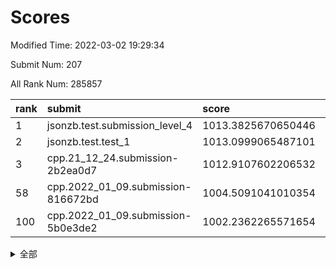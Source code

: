 # Scores

Modified Time: 2022-03-02 19:29:34

Submit Num: 207

All Rank Num: 285857

| rank |               submit               |       score        |       sigma        | pk_num |
| :--- | :--------------------------------- | :----------------- | :----------------- | :----- |
| 1    | jsonzb.test.submission_level_4     | 1013.3825670650446 | 0.8167647758859681 | 5524   |
| 2    | jsonzb.test.test_1                 | 1013.0999065487101 | 0.8199190719676547 | 5519   |
| 3    | cpp.21_12_24.submission-2b2ea0d7   | 1012.9107602206532 | 0.7727749248735437 | 5522   |
| 58   | cpp.2022_01_09.submission-816672bd | 1004.5091041010354 | 0.7217251908737401 | 5524   |
| 100  | cpp.2022_01_09.submission-5b0e3de2 | 1002.2362265571654 | 0.7074711966681986 | 5528   |


<details>
<summary>全部</summary>

| rank |                 submit                 |       score        |       sigma        | pk_num |
| :--- | :------------------------------------- | :----------------- | :----------------- | :----- |
| 1    | jsonzb.test.submission_level_4         | 1013.3825670650446 | 0.8167647758859681 | 5524   |
| 2    | jsonzb.test.test_1                     | 1013.0999065487101 | 0.8199190719676547 | 5519   |
| 3    | cpp.21_12_24.submission-2b2ea0d7       | 1012.9107602206532 | 0.7727749248735437 | 5522   |
| 4    | gobigger.level_3.submission_level_3_1  | 1011.5768609847587 | 0.7851564887238447 | 5525   |
| 5    | gobigger.level_3.submission_level_3_7  | 1011.4618041625598 | 0.78234143544192   | 5524   |
| 6    | gobigger.level_3.submission_level_3_20 | 1011.3593401484865 | 0.7888121997008625 | 5520   |
| 7    | gobigger.level_3.submission_level_3_42 | 1011.2529586684461 | 0.7547516755473556 | 5526   |
| 8    | gobigger.level_3.submission_level_3_19 | 1011.0041756382757 | 0.7676279060729728 | 5522   |
| 9    | gobigger.level_3.submission_level_3_45 | 1010.9232578744889 | 0.777514214304793  | 5522   |
| 10   | gobigger.level_3.submission_level_3_8  | 1010.9100704248872 | 0.8051564590042656 | 5528   |
| 11   | gobigger.level_3.submission_level_3_12 | 1010.7923901171627 | 0.7765108681358188 | 5523   |
| 12   | gobigger.level_3.submission_level_3_15 | 1010.7900365705465 | 0.7517070476618379 | 5522   |
| 13   | gobigger.level_3.submission_level_3_28 | 1010.7172431020648 | 0.7722857166261428 | 5519   |
| 14   | gobigger.level_3.submission_level_3_44 | 1010.6951619343786 | 0.7596081930138605 | 5525   |
| 15   | gobigger.level_3.submission_level_3_25 | 1010.6600289094592 | 0.779798507223045  | 5522   |
| 16   | gobigger.level_3.submission_level_3_35 | 1010.5864990863676 | 0.7724030022844404 | 5530   |
| 17   | gobigger.level_3.submission_level_3_14 | 1010.5708809871946 | 0.7511298509402572 | 5522   |
| 18   | gobigger.level_3.submission_level_3_5  | 1010.5556055954089 | 0.78143672970065   | 5524   |
| 19   | gobigger.level_3.submission_level_3_34 | 1010.4696079710567 | 0.7700747177886863 | 5526   |
| 20   | gobigger.level_3.submission_level_3_48 | 1010.4637141759422 | 0.7698494146002328 | 5520   |
| 21   | gobigger.level_3.submission_level_3_9  | 1010.4543435738659 | 0.7859091872819048 | 5524   |
| 22   | gobigger.level_3.submission_level_3_38 | 1010.4526573078032 | 0.7566839296973344 | 5522   |
| 23   | gobigger.level_3.submission_level_3_49 | 1010.3749922749857 | 0.7628184415073906 | 5529   |
| 24   | gobigger.level_3.submission_level_3_0  | 1010.3604343522771 | 0.7419024844179068 | 5519   |
| 25   | gobigger.level_3.submission_level_3_33 | 1010.351897203225  | 0.7417816335029946 | 5521   |
| 26   | gobigger.level_3.submission_level_3_11 | 1010.2103847280397 | 0.7581974463375436 | 5524   |
| 27   | gobigger.level_3.submission_level_3_27 | 1010.1788437068536 | 0.7708541445115792 | 5524   |
| 28   | gobigger.level_3.submission_level_3_26 | 1010.1685118852796 | 0.7548584447723664 | 5527   |
| 29   | gobigger.level_3.submission_level_3_24 | 1010.1552852343625 | 0.7560201170768008 | 5523   |
| 30   | gobigger.level_3.submission_level_3_16 | 1010.1170264780422 | 0.7400571655346391 | 5522   |
| 31   | gobigger.level_3.submission_level_3_30 | 1010.0965760613406 | 0.755984973403016  | 5520   |
| 32   | gobigger.level_3.submission_level_3_10 | 1010.0890558606494 | 0.7636245908026887 | 5526   |
| 33   | gobigger.level_3.submission_level_3_32 | 1010.0842970876057 | 0.7483139829698874 | 5521   |
| 34   | gobigger.level_3.submission_level_3_47 | 1010.0731972360481 | 0.7416546222808156 | 5521   |
| 35   | gobigger.level_3.submission_level_3_40 | 1009.9862032422868 | 0.7730324066420848 | 5527   |
| 36   | gobigger.level_3.submission_level_3_13 | 1009.8600590691804 | 0.7602645861427612 | 5530   |
| 37   | gobigger.level_3.submission_level_3_31 | 1009.8233254930922 | 0.7628370190305521 | 5523   |
| 38   | gobigger.level_3.submission_level_3_39 | 1009.8227619154894 | 0.7552641403797931 | 5526   |
| 39   | gobigger.level_3.submission_level_3_22 | 1009.695110051659  | 0.7624115081914397 | 5524   |
| 40   | gobigger.level_3.submission_level_3_23 | 1009.5810688277387 | 0.7626135709221977 | 5523   |
| 41   | gobigger.level_3.submission_level_3_2  | 1009.5791371526444 | 0.7450985749619577 | 5526   |
| 42   | gobigger.level_3.submission_level_3_37 | 1009.4225778769724 | 0.7405876004555569 | 5522   |
| 43   | gobigger.level_3.submission_level_3_6  | 1009.3689091752515 | 0.7433009572880385 | 5518   |
| 44   | gobigger.level_3.submission_level_3_29 | 1009.2785218324643 | 0.7461253489207795 | 5516   |
| 45   | gobigger.level_3.submission_level_3_41 | 1009.2577914327886 | 0.7441622877039259 | 5522   |
| 46   | gobigger.level_3.submission_level_3_3  | 1009.2491778838613 | 0.7393222848540748 | 5523   |
| 47   | gobigger.level_3.submission_level_3_4  | 1009.2356337041455 | 0.7525737636557526 | 5523   |
| 48   | gobigger.level_3.submission_level_3_17 | 1009.2063430183698 | 0.741483962848351  | 5524   |
| 49   | gobigger.level_3.submission_level_3_43 | 1009.0595897808637 | 0.7357566579184985 | 5527   |
| 50   | gobigger.level_3.submission_level_3_36 | 1008.9387448046562 | 0.7650807268172451 | 5521   |
| 51   | gobigger.level_3.submission_level_3_21 | 1008.6613493717491 | 0.7523253123288657 | 5528   |
| 52   | gobigger.level_3.submission_level_3_46 | 1008.2164917973321 | 0.748174417287718  | 5527   |
| 53   | gobigger.level_3.submission_level_3_18 | 1007.9253429424396 | 0.7621772311348222 | 5520   |
| 54   | gobigger.level_1.submission_level_1_33 | 1004.9982370493835 | 0.7160688623904292 | 5526   |
| 55   | gobigger.level_1.submission_level_1_31 | 1004.9902564640499 | 0.7259612015317932 | 5523   |
| 56   | gobigger.level_1.submission_level_1_4  | 1004.9582472485822 | 0.7173227248752074 | 5525   |
| 57   | gobigger.level_1.submission_level_1_38 | 1004.7767188230322 | 0.7224809112847778 | 5522   |
| 58   | cpp.2022_01_09.submission-816672bd     | 1004.5091041010354 | 0.7217251908737401 | 5524   |
| 59   | gobigger.level_1.submission_level_1_26 | 1004.3746631651303 | 0.7203933372081963 | 5520   |
| 60   | gobigger.level_1.submission_level_1_47 | 1004.2862132548753 | 0.7099140433371516 | 5523   |
| 61   | gobigger.level_1.submission_level_1_43 | 1004.2628027255381 | 0.7249552665550433 | 5523   |
| 62   | gobigger.level_1.submission_level_1_16 | 1004.2040972325354 | 0.7213409140860458 | 5522   |
| 63   | gobigger.level_1.submission_level_1_14 | 1004.1329802100055 | 0.7273437716621198 | 5524   |
| 64   | gobigger.level_1.submission_level_1_39 | 1004.1297884956354 | 0.7160634839346837 | 5524   |
| 65   | gobigger.level_1.submission_level_1_24 | 1004.0369172149733 | 0.720691901842645  | 5525   |
| 66   | gobigger.level_1.submission_level_1_2  | 1004.0252048988314 | 0.7191543235774935 | 5525   |
| 67   | gobigger.level_1.submission_level_1_32 | 1003.9195858791209 | 0.7200602031529508 | 5523   |
| 68   | gobigger.level_1.submission_level_1_22 | 1003.8720815643288 | 0.7113251146040915 | 5521   |
| 69   | gobigger.level_1.submission_level_1_12 | 1003.8193100024835 | 0.7200444423990232 | 5523   |
| 70   | gobigger.level_1.submission_level_1_11 | 1003.7590288913334 | 0.7137972157436903 | 5523   |
| 71   | gobigger.level_1.submission_level_1_49 | 1003.7358023228549 | 0.7178555605260915 | 5524   |
| 72   | gobigger.level_1.submission_level_1_15 | 1003.6437802506255 | 0.7194624959610407 | 5524   |
| 73   | gobigger.level_1.submission_level_1_19 | 1003.5917808543651 | 0.725037747739454  | 5523   |
| 74   | gobigger.level_1.submission_level_1_48 | 1003.5727998947341 | 0.7092259465607023 | 5525   |
| 75   | gobigger.level_1.submission_level_1_9  | 1003.5226560720165 | 0.7180439885896199 | 5520   |
| 76   | gobigger.level_1.submission_level_1_44 | 1003.451454371929  | 0.7197203570970436 | 5525   |
| 77   | gobigger.level_1.submission_level_1_27 | 1003.4325951875699 | 0.7290003147511998 | 5524   |
| 78   | gobigger.level_1.submission_level_1_46 | 1003.4022816015897 | 0.710580191542316  | 5522   |
| 79   | gobigger.level_1.submission_level_1_28 | 1003.3496569840025 | 0.714470449921179  | 5525   |
| 80   | gobigger.level_1.submission_level_1_20 | 1003.1792641389593 | 0.7171765607209623 | 5529   |
| 81   | gobigger.level_1.submission_level_1_37 | 1003.1424234883104 | 0.7153151700931093 | 5525   |
| 82   | gobigger.level_1.submission_level_1_8  | 1003.125586738538  | 0.7091414569248731 | 5518   |
| 83   | gobigger.level_1.submission_level_1_42 | 1003.1236867829961 | 0.7242252174965434 | 5528   |
| 84   | gobigger.level_1.submission_level_1_25 | 1003.1059581236027 | 0.7194621369172162 | 5532   |
| 85   | gobigger.level_1.submission_level_1_0  | 1003.0700421433887 | 0.7068112957871294 | 5526   |
| 86   | gobigger.level_1.submission_level_1_23 | 1002.9328425010516 | 0.7238444826156802 | 5530   |
| 87   | gobigger.level_1.submission_level_1_6  | 1002.8813238230825 | 0.7056485637647651 | 5524   |
| 88   | gobigger.level_1.submission_level_1_7  | 1002.8793535034359 | 0.7113747652569804 | 5526   |
| 89   | gobigger.level_1.submission_level_1_10 | 1002.8612084914254 | 0.7155397210056286 | 5529   |
| 90   | gobigger.level_1.submission_level_1_40 | 1002.8487658850039 | 0.7129727282875141 | 5525   |
| 91   | gobigger.level_1.submission_level_1_29 | 1002.8479267068008 | 0.7344965357832929 | 5521   |
| 92   | gobigger.level_1.submission_level_1_45 | 1002.758167856204  | 0.715618338969406  | 5525   |
| 93   | gobigger.level_1.submission_level_1_35 | 1002.7360425394116 | 0.7209841783728065 | 5523   |
| 94   | gobigger.level_1.submission_level_1_1  | 1002.7306855346383 | 0.7222315417868406 | 5522   |
| 95   | gobigger.level_1.submission_level_1_5  | 1002.7271455929224 | 0.7143371823977083 | 5524   |
| 96   | gobigger.level_1.submission_level_1_17 | 1002.7232616591975 | 0.7303878150713278 | 5520   |
| 97   | gobigger.level_1.submission_level_1_30 | 1002.537904897213  | 0.7090650655936342 | 5524   |
| 98   | gobigger.level_1.submission_level_1_18 | 1002.5301028717516 | 0.7161125064647392 | 5522   |
| 99   | gobigger.level_1.submission_level_1_34 | 1002.3487069783325 | 0.715407188808008  | 5518   |
| 100  | cpp.2022_01_09.submission-5b0e3de2     | 1002.2362265571654 | 0.7074711966681986 | 5528   |
| 101  | gobigger.level_1.submission_level_1_36 | 1002.1528519776956 | 0.7095381866431585 | 5522   |
| 102  | gobigger.level_1.submission_level_1_3  | 1002.1435894666455 | 0.7142454973865063 | 5523   |
| 103  | gobigger.level_1.submission_level_1_13 | 1002.075652443085  | 0.70962568840791   | 5523   |
| 104  | gobigger.level_1.submission_level_1_41 | 1001.9525762073545 | 0.7224958902539037 | 5526   |
| 105  | gobigger.level_1.submission_level_1_21 | 1001.5251743573234 | 0.715214785088819  | 5520   |
| 106  | gobigger.random.submission_random_13   | 997.3488644931668  | 0.7046393940927445 | 5522   |
| 107  | gobigger.random.submission_random_11   | 997.2003642300965  | 0.6958028658522581 | 5522   |
| 108  | gobigger.random.submission_random_45   | 997.0817579743182  | 0.6990624069519641 | 5520   |
| 109  | gobigger.random.submission_random_19   | 997.0780888478785  | 0.7072676394421438 | 5522   |
| 110  | gobigger.random.submission_random_39   | 997.0333510019104  | 0.7090904400745696 | 5526   |
| 111  | gobigger.random.submission_random_34   | 996.9193567159477  | 0.6968898890480193 | 5526   |
| 112  | gobigger.random.submission_random_22   | 996.8450450149652  | 0.7081094743741737 | 5527   |
| 113  | gobigger.random.submission_random_37   | 996.6782361198226  | 0.7038529283880895 | 5527   |
| 114  | gobigger.random.submission_random_40   | 996.6748010454907  | 0.6990583661539194 | 5528   |
| 115  | gobigger.random.submission_random_49   | 996.6118437450115  | 0.7200004298976526 | 5522   |
| 116  | gobigger.random.submission_random_44   | 996.5839830810022  | 0.7067088771652431 | 5519   |
| 117  | gobigger.random.submission_random_10   | 996.5013391487066  | 0.7054727954622797 | 5518   |
| 118  | gobigger.random.submission_random_0    | 996.4096640134221  | 0.7207977608674826 | 5524   |
| 119  | gobigger.random.submission_random_9    | 996.3862768103392  | 0.7176165581094307 | 5521   |
| 120  | gobigger.random.submission_random_5    | 996.3794319098375  | 0.7227455155416836 | 5523   |
| 121  | gobigger.random.submission_random_28   | 996.3604429872553  | 0.7217651083126503 | 5522   |
| 122  | gobigger.random.submission_random_14   | 996.2721865669506  | 0.7165472448873467 | 5530   |
| 123  | gobigger.random.submission_random_20   | 996.2653489290655  | 0.7083040499471323 | 5524   |
| 124  | gobigger.random.submission_random_12   | 996.2613397556568  | 0.7102354040910089 | 5520   |
| 125  | gobigger.random.submission_random_18   | 996.2369386998508  | 0.7158393684100971 | 5527   |
| 126  | gobigger.random.submission_random_17   | 996.1544140571262  | 0.7275356297086873 | 5523   |
| 127  | gobigger.random.submission_random_2    | 996.1428346530485  | 0.7036374012913434 | 5527   |
| 128  | gobigger.random.submission_random_38   | 996.1294718517208  | 0.7273359384084283 | 5525   |
| 129  | gobigger.random.submission_random_43   | 996.0588016358098  | 0.7052823820167948 | 5527   |
| 130  | gobigger.random.submission_random_24   | 996.0512874576223  | 0.7151330403639029 | 5523   |
| 131  | gobigger.random.submission_random_33   | 995.9326030862686  | 0.702914891307978  | 5522   |
| 132  | gobigger.random.submission_random_30   | 995.9029397398463  | 0.7133222287214269 | 5527   |
| 133  | gobigger.random.submission_random_29   | 995.8779707320657  | 0.7065145045049346 | 5523   |
| 134  | gobigger.random.submission_random_31   | 995.8589570808007  | 0.7060542745769984 | 5529   |
| 135  | gobigger.random.submission_random_36   | 995.8329083783848  | 0.7094468206236748 | 5522   |
| 136  | gobigger.random.submission_random_46   | 995.8252527639913  | 0.714521020386586  | 5525   |
| 137  | gobigger.random.submission_random_7    | 995.8127814085456  | 0.7136150458245438 | 5522   |
| 138  | gobigger.random.submission_random_48   | 995.8067935795962  | 0.7106002631877112 | 5524   |
| 139  | gobigger.random.submission_random_6    | 995.7535512000784  | 0.7134964618178097 | 5527   |
| 140  | gobigger.random.submission_random_23   | 995.6958523017042  | 0.7199692855468135 | 5527   |
| 141  | gobigger.random.submission_random_1    | 995.6858355242814  | 0.7141876025723992 | 5520   |
| 142  | gobigger.random.submission_random_27   | 995.6104202239671  | 0.7210725700881163 | 5528   |
| 143  | gobigger.random.submission_random_3    | 995.5066886456366  | 0.709138761355381  | 5525   |
| 144  | gobigger.random.submission_random_26   | 995.4759410483133  | 0.7092743329491499 | 5525   |
| 145  | gobigger.random.submission_random_25   | 995.4681427966817  | 0.7141706481672914 | 5523   |
| 146  | gobigger.random.submission_random_16   | 995.4654403449122  | 0.7037683256880973 | 5528   |
| 147  | gobigger.random.submission_random_32   | 995.4422415420208  | 0.7113300155533845 | 5527   |
| 148  | gobigger.random.submission_random_4    | 995.3177099297905  | 0.7271657272878779 | 5525   |
| 149  | gobigger.random.submission_random_15   | 995.315084002836   | 0.710881411644241  | 5520   |
| 150  | gobigger.random.submission_random_21   | 995.2882400041642  | 0.7145827334149336 | 5522   |
| 151  | gobigger.random.submission_random_47   | 995.2747108909889  | 0.7032753421355629 | 5522   |
| 152  | gobigger.random.submission_random_42   | 995.2472619254852  | 0.7103202300281071 | 5523   |
| 153  | gobigger.random.submission_random_41   | 994.7981750205416  | 0.7151811750524107 | 5525   |
| 154  | gobigger.random.submission_random_8    | 994.6529590964544  | 0.718222989853743  | 5524   |
| 155  | gobigger.level_2.submission_level_2_24 | 994.6063480526104  | 0.7302768076289806 | 5522   |
| 156  | gobigger.random.submission_random_35   | 994.4581048099817  | 0.7346193253704613 | 5527   |
| 157  | gobigger.level_2.submission_level_2_20 | 993.4827542657363  | 0.7384214569867614 | 5523   |
| 158  | gobigger.level_2.submission_level_2_12 | 993.425079668097   | 0.7319934960525747 | 5515   |
| 159  | gobigger.level_2.submission_level_2_38 | 993.3697719785754  | 0.732252756565533  | 5527   |
| 160  | gobigger.level_2.submission_level_2_37 | 993.1495386701552  | 0.734000013927738  | 5526   |
| 161  | gobigger.level_2.submission_level_2_4  | 993.1172024634901  | 0.743197970415154  | 5527   |
| 162  | gobigger.level_2.submission_level_2_27 | 993.0929411549141  | 0.741577197108561  | 5523   |
| 163  | gobigger.level_2.submission_level_2_49 | 992.8625945918631  | 0.7366345384837656 | 5520   |
| 164  | gobigger.level_2.submission_level_2_10 | 992.7052663891997  | 0.734873838164032  | 5521   |
| 165  | gobigger.level_2.submission_level_2_21 | 992.6167814731868  | 0.7504692736323665 | 5521   |
| 166  | gobigger.level_2.submission_level_2_48 | 992.5477374201274  | 0.7253897204260523 | 5522   |
| 167  | gobigger.level_2.submission_level_2_6  | 992.5140562311968  | 0.7356135474024819 | 5525   |
| 168  | gobigger.level_2.submission_level_2_15 | 992.4975537057475  | 0.7271197923926855 | 5520   |
| 169  | gobigger.level_2.submission_level_2_47 | 992.4642259409966  | 0.7182905130043594 | 5524   |
| 170  | gobigger.level_2.submission_level_2_40 | 992.3996536381492  | 0.7357910136473835 | 5524   |
| 171  | gobigger.level_2.submission_level_2_18 | 992.2693581344045  | 0.7407809930727518 | 5526   |
| 172  | gobigger.level_2.submission_level_2_23 | 992.2544473097364  | 0.7577564647174042 | 5524   |
| 173  | gobigger.level_2.submission_level_2_11 | 992.2404646077571  | 0.7364791542081903 | 5522   |
| 174  | gobigger.level_2.submission_level_2_22 | 992.2276653135858  | 0.745584836541681  | 5526   |
| 175  | gobigger.level_2.submission_level_2_25 | 992.2122602059227  | 0.7622787243761417 | 5523   |
| 176  | gobigger.level_2.submission_level_2_7  | 992.1325504161985  | 0.7392532781749697 | 5525   |
| 177  | gobigger.level_2.submission_level_2_43 | 992.0520743280041  | 0.7486493025091769 | 5524   |
| 178  | gobigger.level_2.submission_level_2_35 | 992.0320086583697  | 0.7409739569413355 | 5522   |
| 179  | gobigger.level_2.submission_level_2_19 | 991.9795342986262  | 0.7494351499652578 | 5526   |
| 180  | gobigger.level_2.submission_level_2_2  | 991.9565824588791  | 0.7317930666039109 | 5527   |
| 181  | gobigger.level_2.submission_level_2_42 | 991.9185555668898  | 0.7418323027517456 | 5525   |
| 182  | gobigger.level_2.submission_level_2_30 | 991.8019693736103  | 0.7267288453039791 | 5525   |
| 183  | gobigger.level_2.submission_level_2_44 | 991.733764322088   | 0.765258661822882  | 5519   |
| 184  | gobigger.level_2.submission_level_2_34 | 991.6583446486     | 0.7838471387540477 | 5523   |
| 185  | gobigger.level_2.submission_level_2_45 | 991.6408025142516  | 0.7497969236149801 | 5524   |
| 186  | gobigger.level_2.submission_level_2_28 | 991.6369486166274  | 0.7387294665308813 | 5526   |
| 187  | gobigger.level_2.submission_level_2_8  | 991.6233841172623  | 0.7362476795451343 | 5528   |
| 188  | gobigger.level_2.submission_level_2_3  | 991.5745081008054  | 0.7405889023394415 | 5528   |
| 189  | gobigger.level_2.submission_level_2_32 | 991.4418956293995  | 0.752288142178588  | 5523   |
| 190  | gobigger.level_2.submission_level_2_41 | 991.3856471473498  | 0.7585911040963478 | 5525   |
| 191  | gobigger.level_2.submission_level_2_46 | 991.3127314715168  | 0.7639471023711    | 5521   |
| 192  | gobigger.level_2.submission_level_2_9  | 991.2636154393399  | 0.7544957858712068 | 5529   |
| 193  | gobigger.level_2.submission_level_2_36 | 991.2625063419758  | 0.7490212850761077 | 5519   |
| 194  | gobigger.level_2.submission_level_2_29 | 991.1937533234506  | 0.7589069617943288 | 5527   |
| 195  | gobigger.level_2.submission_level_2_17 | 991.0326946838911  | 0.7561589738455954 | 5527   |
| 196  | gobigger.level_2.submission_level_2_31 | 991.0207973464177  | 0.7669028254684562 | 5525   |
| 197  | gobigger.level_2.submission_level_2_0  | 991.0022768883463  | 0.7683808966244028 | 5528   |
| 198  | gobigger.level_2.submission_level_2_14 | 990.9084993637783  | 0.746096744969951  | 5528   |
| 199  | gobigger.level_2.submission_level_2_39 | 990.8409946069107  | 0.7548472087083701 | 5526   |
| 200  | gobigger.level_2.submission_level_2_5  | 990.7913662320085  | 0.7658415803201615 | 5525   |
| 201  | gobigger.level_2.submission_level_2_13 | 990.7771125636747  | 0.7517365424976928 | 5522   |
| 202  | gobigger.level_2.submission_level_2_16 | 990.5323938768213  | 0.7794962948703954 | 5522   |
| 203  | gobigger.level_2.submission_level_2_33 | 990.5150938531666  | 0.7513292415433384 | 5519   |
| 204  | gobigger.level_2.submission_level_2_1  | 990.08932262796    | 0.7693138815179867 | 5527   |
| 205  | gobigger.level_2.submission_level_2_26 | 989.6792804386846  | 0.7781457146149048 | 5521   |
| 206  | gobigger.none.submission_none_0        | 976.9035459561717  | 1.374670854004524  | 5524   |
| 207  | gobigger.none.submission_none_1        | 975.2032771989797  | 1.5383692803323699 | 5524   |

</details>